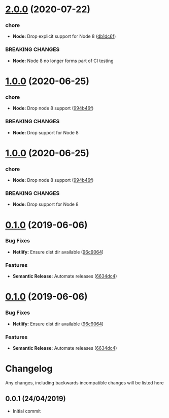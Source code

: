 # [2.0.0](https://github.com/ideal-postcodes/paf-api/compare/1.0.0...2.0.0) (2020-07-22)


### chore

* **Node:** Drop explicit support for Node 8 ([db1dc6f](https://github.com/ideal-postcodes/paf-api/commit/db1dc6f))


### BREAKING CHANGES

* **Node:** Node 8 no longer forms part of CI testing

# [1.0.0](https://github.com/ideal-postcodes/paf-api/compare/0.1.0...1.0.0) (2020-06-25)


### chore

* **Node:** Drop node 8 support ([994b46f](https://github.com/ideal-postcodes/paf-api/commit/994b46f))


### BREAKING CHANGES

* **Node:** Drop support for Node 8

# [1.0.0](https://github.com/ideal-postcodes/paf-api/compare/0.1.0...1.0.0) (2020-06-25)


### chore

* **Node:** Drop node 8 support ([994b46f](https://github.com/ideal-postcodes/paf-api/commit/994b46f))


### BREAKING CHANGES

* **Node:** Drop support for Node 8

# [0.1.0](https://github.com/ideal-postcodes/paf-api/compare/0.0.1...0.1.0) (2019-06-06)


### Bug Fixes

* **Netlify:** Ensure dist dir available ([96c9064](https://github.com/ideal-postcodes/paf-api/commit/96c9064))


### Features

* **Semantic Release:** Automate releases ([6634dc4](https://github.com/ideal-postcodes/paf-api/commit/6634dc4))

# [0.1.0](https://github.com/ideal-postcodes/paf-api/compare/0.0.1...0.1.0) (2019-06-06)


### Bug Fixes

* **Netlify:** Ensure dist dir available ([96c9064](https://github.com/ideal-postcodes/paf-api/commit/96c9064))


### Features

* **Semantic Release:** Automate releases ([6634dc4](https://github.com/ideal-postcodes/paf-api/commit/6634dc4))

# Changelog

Any changes, including backwards incompatible changes will be listed here

## 0.0.1 (24/04/2019)

- Initial commit

